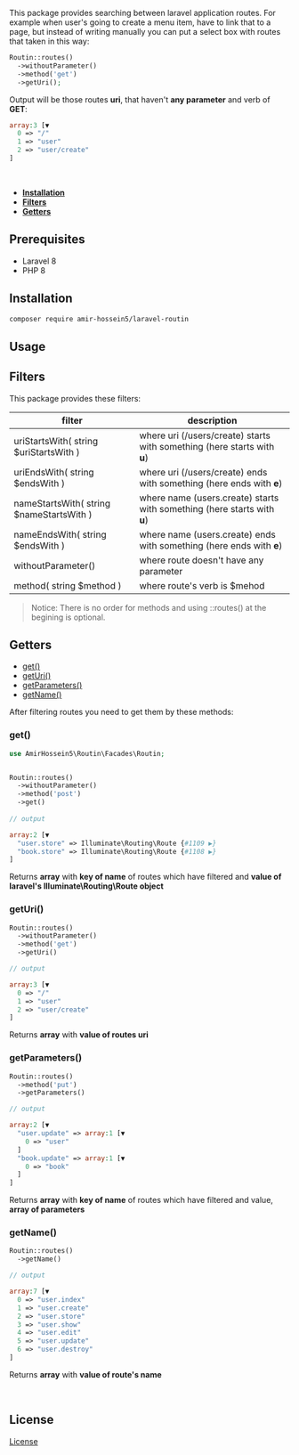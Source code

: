 This package provides searching between laravel application routes. 
For example when user's going to create a menu item, have to link that to a page, but instead of writing manually you can put a select box with routes that taken in this way:

```php
Routin::routes()
  ->withoutParameter()
  ->method('get')
  ->getUri();
```
Output will be those routes **uri**, that haven't **any parameter** and verb of **GET**:

```php
array:3 [▼
  0 => "/"
  1 => "user"
  2 => "user/create"
]
```

<br/>

- **[Installation](#installation)**
- **[Filters](#filters)**
- **[Getters](#getters)**


## Prerequisites

- Laravel 8
- PHP 8 


## Installation

```bash
composer require amir-hossein5/laravel-routin
```

## Usage

## Filters

This package provides these filters:

| filter                                      | description                     
| ----------------------------------------|---------------------------------------------------------------------------|
| uriStartsWith( string $uriStartsWith )  | where uri (/users/create) starts with something (here starts with **u**)  |
| uriEndsWith( string $endsWith )         | where uri (/users/create) ends with something (here ends with **e**)      |
| nameStartsWith( string $nameStartsWith )| where name (users.create) starts with something (here starts with **u**)  |
| nameEndsWith( string $endsWith )        | where name (users.create) ends with something (here ends with **e**)      |
| withoutParameter()                      | where route doesn't have any parameter                                    | 
| method( string $method )                | where route's verb is $mehod                                              | 

> Notice: There is no order for methods and using ::routes() at the begining is optional.

## Getters

- [get()](#get)
- [getUri()](#getUri)
- [getParameters()](#getParameters)
- [getName()](#getName)

After filtering routes you need to get them by these methods:


### get()

```php
use AmirHossein5\Routin\Facades\Routin;


Routin::routes()
  ->withoutParameter()
  ->method('post')
  ->get()
  
// output

array:2 [▼
  "user.store" => Illuminate\Routing\Route {#1109 ▶}
  "book.store" => Illuminate\Routing\Route {#1108 ▶}
]
```
Returns **array** with **key of name** of routes which have filtered and **value of laravel's Illuminate\Routing\Route object** 


### getUri()

```php
Routin::routes()
  ->withoutParameter()
  ->method('get')
  ->getUri()

// output

array:3 [▼
  0 => "/"
  1 => "user"
  2 => "user/create"
]
```
Returns **array** with **value of routes uri** 


### getParameters()

```php
Routin::routes()
  ->method('put')
  ->getParameters()

// output

array:2 [▼
  "user.update" => array:1 [▼
    0 => "user"
  ]
  "book.update" => array:1 [▼
    0 => "book"
  ]
]
```
Returns **array** with **key of name** of routes which have filtered and value, **array of parameters** 


### getName()

```php
Routin::routes()
  ->getName()

// output

array:7 [▼
  0 => "user.index"
  1 => "user.create"
  2 => "user.store"
  3 => "user.show"
  4 => "user.edit"
  5 => "user.update"
  6 => "user.destroy"
]
```
Returns **array** with **value of route's name** 

<br/>

## License

[License](LICENSE)


